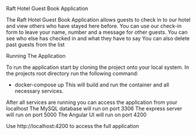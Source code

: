Raft Hotel Guest Book Application

The Raft Hotel Guest Book Application allows guests to check in to our hotel and view others who have stayed here before.
You can use our check-in form to leave your name, number and a message for other guests.
You can see who else has checked in and what they have to say
You can also delete past guests from the list

Running The Application

To run the application start by cloning the project onto your local system.
In the projects root directory run the following command:
  - docker-compose up
This will build and run the container and all necessary services.

After all services are running you can access the application from your localhost
The MySQL database will run on port 3306
The express server will run on port 5000
The Angular UI will run on port 4200

Use http://localhost:4200 to access the full application
